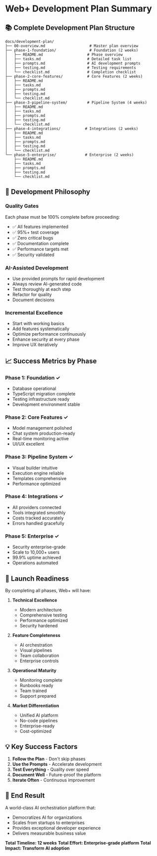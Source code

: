 # Web+ Development Plan Summary

## 📚 Complete Development Plan Structure

```
docs/development-plan/
├── 00-overview.md                    # Master plan overview
├── phase-1-foundation/               # Foundation (2 weeks)
│   ├── README.md                    # Phase overview
│   ├── tasks.md                     # Detailed task list
│   ├── prompts.md                   # AI development prompts
│   ├── testing.md                   # Testing requirements
│   └── checklist.md                 # Completion checklist
├── phase-2-core-features/           # Core Features (2 weeks)
│   ├── README.md
│   ├── tasks.md
│   ├── prompts.md
│   ├── testing.md
│   └── checklist.md
├── phase-3-pipeline-system/         # Pipeline System (4 weeks)
│   ├── README.md
│   ├── tasks.md
│   ├── prompts.md
│   ├── testing.md
│   └── checklist.md
├── phase-4-integrations/           # Integrations (2 weeks)
│   ├── README.md
│   ├── tasks.md
│   ├── prompts.md
│   ├── testing.md
│   └── checklist.md
└── phase-5-enterprise/             # Enterprise (2 weeks)
    ├── README.md
    ├── tasks.md
    ├── prompts.md
    ├── testing.md
    └── checklist.md
```

## 🎯 Development Philosophy

### Quality Gates
Each phase must be 100% complete before proceeding:
- ✅ All features implemented
- ✅ 95%+ test coverage
- ✅ Zero critical bugs
- ✅ Documentation complete
- ✅ Performance targets met
- ✅ Security validated

### AI-Assisted Development
- Use provided prompts for rapid development
- Always review AI-generated code
- Test thoroughly at each step
- Refactor for quality
- Document decisions

### Incremental Excellence
- Start with working basics
- Add features systematically
- Optimize performance continuously
- Enhance security at every phase
- Improve UX iteratively

## 📈 Success Metrics by Phase

### Phase 1: Foundation ✓
- Database operational
- TypeScript migration complete
- Testing infrastructure ready
- Development environment stable

### Phase 2: Core Features ✓
- Model management polished
- Chat system production-ready
- Real-time monitoring active
- UI/UX excellent

### Phase 3: Pipeline System ✓
- Visual builder intuitive
- Execution engine reliable
- Templates comprehensive
- Performance optimized

### Phase 4: Integrations ✓
- All providers connected
- Tools integrated smoothly
- Costs tracked accurately
- Errors handled gracefully

### Phase 5: Enterprise ✓
- Security enterprise-grade
- Scale to 10,000+ users
- 99.9% uptime achieved
- Operations automated

## 🚀 Launch Readiness

By completing all phases, Web+ will have:

1. **Technical Excellence**
   - Modern architecture
   - Comprehensive testing
   - Performance optimized
   - Security hardened

2. **Feature Completeness**
   - AI orchestration
   - Visual pipelines
   - Team collaboration
   - Enterprise controls

3. **Operational Maturity**
   - Monitoring complete
   - Runbooks ready
   - Team trained
   - Support prepared

4. **Market Differentiation**
   - Unified AI platform
   - No-code pipelines
   - Enterprise-ready
   - Cost-optimized

## 💡 Key Success Factors

1. **Follow the Plan** - Don't skip phases
2. **Use the Prompts** - Accelerate development
3. **Test Everything** - Quality over speed
4. **Document Well** - Future-proof the platform
5. **Iterate Often** - Continuous improvement

## 🎉 End Result

A world-class AI orchestration platform that:
- Democratizes AI for organizations
- Scales from startups to enterprises
- Provides exceptional developer experience
- Delivers measurable business value

**Total Timeline: 12 weeks**
**Total Effort: Enterprise-grade platform**
**Total Impact: Transform AI adoption**
